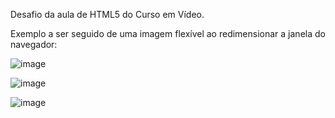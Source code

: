 Desafio da aula de HTML5 do Curso em Vídeo.

Exemplo a ser seguido de uma imagem flexível ao redimensionar a janela do navegador:

![image](https://github.com/user-attachments/assets/37d53bb7-d632-4772-8b21-1afe392f841f)

![image](https://github.com/user-attachments/assets/e3389828-db5c-49b1-8e97-557334eb7096)

![image](https://github.com/user-attachments/assets/2af65660-f5f8-492c-a5ab-ee8b1dfee5f5)
